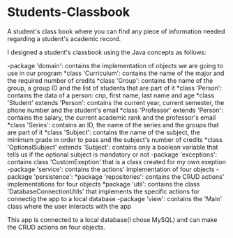 # Students-Classbook
A student's class book where you can find any piece of information needed regarding a student's academic record. 


I designed a student's classbook using the Java concepts as follows:

-package 'domain': contains the implementation of objects we are going to use in our program
*class 'Curriculum': contains the name of the major and the required number of credits
                  *class 'Group': contains the name of the group, a group ID and the list 
                                  of students that are part of it
                  *class 'Person': contains the data of a person: cnp, first name, last name and age
                  *class 'Student' extends 'Person': contains the current year, current semester,
                                                     the phone number and the student's email
                  *class 'Professor' extends 'Person': contains the salary, the current academic
                                                       rank and the professor's email
                  *class 'Series': contains an ID, the name of the series and the groups that are
                                   part of it
                  *class 'Subject': contains the name of the subject, the minimum grade in order to
                                    pass and the subject's number of credits
                  *class 'OptionalSubject' extends 'Subject': contains only a boolean variable that
                                                              tells us if the optional subject is 
                                                              mandatory or not
-package 'exceptions': contains class 'CustomExeption' that is a class created for my own exeption
-package 'service': contains the actions' implementation of four objects 
-package 'persistence': *package 'repositories': contains the CRUD actions' implementations 
                                                  for four objects 
                        *package 'util': contains the class 'DatabaseConnectionUtils' that 
                                          implements the specific actions for connectig 
                                          the app to a local database
-package 'view': contains the 'Main' class where the user interacts with the app

This app is connected to a local database(I chose MySQL) and can make the CRUD actions on four objects.

